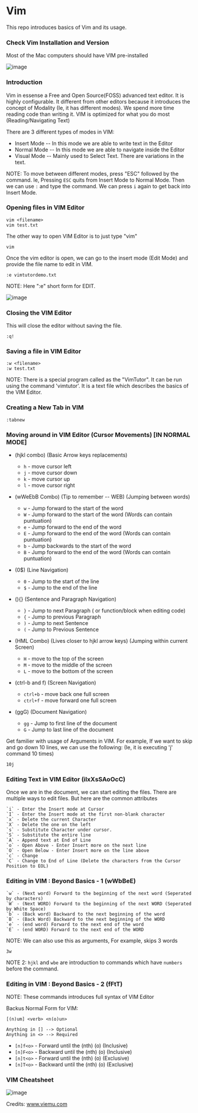 # Vim
This repo introduces basics of Vim and its usage.

### Check Vim Installation and Version

Most of the Mac computers should have VIM pre-installed

![image](https://user-images.githubusercontent.com/2145211/48574771-06d7f480-e8de-11e8-8294-f3fda37adeea.png)


### Introduction

Vim in essense a Free and Open Source(FOSS) advanced text editor. It is highly configurable.
It different from other editors because it introduces the concept of Modality (Ie, it has different modes).
We spend more time reading code than writing it. VIM is optimized for what you do most (Reading/Navigating Text)


There are 3 different types of modes in VIM:

* Insert Mode -- In this mode we are able to write text in the Editor
* Normal Mode -- In this mode we are able to navigate inside the Editor
* Visual Mode -- Mainly used to Select Text. There are variations in the text.  

NOTE:
To move between different modes, press "ESC" followed by the command.
Ie, Pressing `ESC` quits from Insert Mode to Normal Mode. Then we can use `:` and type the command.
We can press `i` again to get back into Insert Mode.

### Opening files in VIM Editor

```
vim <filename>
vim test.txt
```

The other way to open VIM Editor is to just type "vim"

```
vim
```

Once the vim editor is open, we can go to the insert mode (Edit Mode) and provide the file name to edit in VIM.

```
:e vimtutordemo.txt
```

NOTE: Here ":e" short form for EDIT.

![image](https://user-images.githubusercontent.com/2145211/48583941-7a85fb80-e8f6-11e8-8be9-348b5d7b0de8.png)


### Closing the VIM Editor

This will close the editor without saving the file.
```
:q! 
```

### Saving a file in VIM Editor

```
:w <filename>
:w test.txt
```

NOTE: There is a special program called as the "VimTutor". It can be run using the command 'vimtutor'. It is a text file which describes the basics of the VIM Editor.

### Creating a New Tab in VIM

```
:tabnew
```
### Moving around in VIM Editor (Cursor Movements) [IN NORMAL MODE]

* (hjkl combo) (Basic Arrow keys replacements)
  * `h` - move cursor left
  * `j` - move cursor down
  * `k` - move cursor up
  * `l` - move cursor right

* (wWeEbB Combo) (Tip to remember -- WEB) (Jumping between words)
  * `w` - Jump forward to the start of the word
  * `W` - Jump forward to the start of the word (Words can contain puntuation)
  * `e` - Jump forward to the end of the word
  * `E` - Jump forward to the end of the word (Words can contain puntuation)
  * `b` - Jump backwards to the start of the word
  * `B` - Jump forward to the end of the word (Words can contain puntuation)
  
* (0$) (Line Navigation)
  * `0` - Jump to the start of the line
  * `$` - Jump to the end of the line
  
* (){} (Sentence and Paragraph Navigation)
  * `}` - Jump to next Paragraph ( or function/block when editing code)
  * `{` - Jump to previous Paragraph
  * `)` - Jump to next Sentence
  * `(` - Jump to Previous Sentence

* (HML Combo) (Lives closer to hjkl arrow keys) (Jumping within current Screen)
  * `H` - move to the top of the screen
  * `M` - move to the middle of the screen
  * `L` - move to the bottom of the screen
  
* (ctrl-b and f) (Screen Navigation)
  * `ctrl+b` - move back one full screen
  * `ctrl+f` - move forward one full screen

* (ggG) (Document Navigation)
  * `gg` - Jump to first line of the document
  * `G` - Jump to last line of the document

Get familier with usage of Arguments in VIM. For example,
If we want to skip and go down 10 lines, we can use the following: (Ie, it is executing 'j' command 10 times)

```
10j
```





### Editing Text in VIM Editor (iIxXsSAoOcC)

Once we are in the document, we can start editing the files. There are multiple ways to edit files. But here are the common attributes

	`i` - Enter the Insert mode at Cursor
	`I` - Enter the Insert mode at the first non-blank character
	`x` - Delete the current Character
	`X` - Delete the one on the left
	`s` - Substitute Character under cursor.
	`S` - Substitute the entire line
	`A` - Append text at End of Line
	`o` - Open Above - Enter Insert more on the next line
	`O` - Open Below - Enter Insert more on the line above
	`c` - Change
	`C` - Change to End of Line (Delete the characters from the Cursor Position to EOL)
	
### Editing in VIM : Beyond Basics - 1 (wWbBeE)

	`w` - (Next word) Forward to the beginning of the next word (Seperated by characters)
	`W` - (Next WORD) Forward to the beginning of the next WORD (Seperated by White Space)
	`b` - (Back word) Backward to the next beginning of the word
	`B` - (Back Word) Backward to the next beginning of the WORD
	`e` - (end word) Forward to the next end of the word
	`E` - (end WORD) Forward to the next end of the WORD
	
NOTE: We can also use this as arguments, For example, skips 3 words

```
3w
```

NOTE 2: `hjkl` and `wbe` are introduction to commands which have `numbers` before the command.

### Editing in VIM : Beyond Basics - 2 (fFtT)

NOTE: These commands introduces full syntax of VIM Editor

Backus Normal Form for VIM:

```
[(n)um] <verb> <n(o)un>

Anything in [] --> Optional
Anything in <> --> Required
```

* `[n]f<o>` - Forward until the (nth) (o) (Inclusive)
* `[n]F<o>` - Backward until the (nth) (o) (Inclusive)
* `[n]t<o>` - Forward until the (nth) (o) (Exclusive)
* `[n]T<o>` - Backward until the (nth) (o) (Exclusive)


### VIM Cheatsheet
	
![image](https://user-images.githubusercontent.com/2145211/48723633-22504180-ebf5-11e8-8aad-c9a7ebf61846.png)

Credits: www.viemu.com




